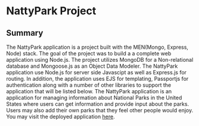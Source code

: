 # NattyPark Project
## Summary
The NattyPark application is a project built with the MEN(Mongo, Express, Node) stack. The goal of the project was to build a a complete web application using Node.js. The project utilizes MongoDB for a Non-relational database and Mongoose.js as an Object Data Modeler. The NattyPark application use Node.js for server side Javascipt as well as Express.js for routing. In addition, the application uses EJS for templating, Passportjs for authentication along with a number of other libraries to support the application that will be listed below. The NattyPark application is an application for managing information about National Parks in the United States where users can get information and provide input about the parks. Users may also add their own parks that they feel other people would enjoy. You may visit the deployed application [here](https://nattypark.herokuapp.com/).

